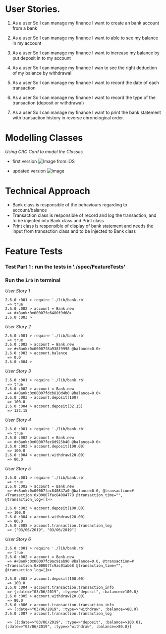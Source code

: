 # User Stories.   
1. As a user
So I can manage my finance
I want to create an bank account from a bank

2. As a user
So I can manage my finance
I want to able to see my balance in my account

3. As a user
So I can manage my finance
I want to increase my balance by put deposit in to my account

4. As a user
So I can manage my finance
I wan to see the right deduction of my balance by withdrawal

5. As a user
So I can manage my finance
I want to record the date of each transaction

6. As a user
So I can manage my finance
I want to record the type of the transaction (deposit or withdrawal)

7. As a user
So I can manage my finance
I want to print the bank statement with transaction history in reverse chronological order.


# Modelling Classes
*Using CRC Card to model the Classes*

* first version
![Image from iOS](https://user-images.githubusercontent.com/47269063/58797329-a7ca9a80-85f7-11e9-8ba8-f4ce39917d84.jpg)

* updated version
![image](https://user-images.githubusercontent.com/47269063/58835141-0ec66e80-864d-11e9-9a93-cadfe47434b3.png)

# Technical Approach

* Bank class is responsible of the behaviours regarding to account/balance
* Transaction class is responsible of record and log the transaction, and to be injected into Bank class and Print class
* Print class is responsible of display of bank statement and needs the input from transaction class and to be injected to Bank class


# Feature Tests
  ### Test Part 1 : run the tests in './spec/FeatureTests'

  ### Run the ```irb``` in terminal


*User Story 1*

```
2.6.0 :001 > require './lib/bank.rb'
 => true
2.6.0 :002 > account = Bank.new
 => #<Bank:0x00007fe6480f9d68>
2.6.0 :003 >
```

*User Story 2*
```
2.6.0 :001 > require './lib/bank.rb'
 => true
2.6.0 :002 > account = Bank.new
 => #<Bank:0x00007f8a938f9998 @balance=0.0>
2.6.0 :003 > account.balance
 => 0.0
2.6.0 :004 >
```

*User Story 3*
```
2.6.0 :001 > require './lib/bank.rb'
 => true
2.6.0 :002 > account = Bank.new
 => #<Bank:0x00007fdcb810d4b0 @balance=0.0>
2.6.0 :003 > account.deposit(100)
 => 100.0
2.6.0 :004 > account.deposit(32.15)
 => 132.15
```

*User Story 4*
```
2.6.0 :001 > require './lib/bank.rb'
 => true
2.6.0 :002 > account = Bank.new
 => #<Bank:0x00007fec8d925b40 @balance=0.0>
2.6.0 :003 > account.deposit(100.00)
 => 100.0
2.6.0 :004 > account.withdraw(20.00)
 => 80.0
```

*User Story 5*
```
2.6.0 :001 > require './lib/bank.rb'
 => true
2.6.0 :002 > account = Bank.new
 => #<Bank:0x00007fac840847a0 @balance=0.0, @transaction=#<Transaction:0x00007fac84084778 @transaction_time="", @transaction_log=[]>>

2.6.0 :003 > account.deposit(100.00)
 => 100.0
2.6.0 :004 > account.withdraw(20.00)
 => 80.0
2.6.0 :005 > account.transaction.transaction_log
 => ["03/06/2019", "03/06/2019"]
```

*User Story 6*
```
2.6.0 :001 > require './lib/bank.rb'
 => true
2.6.0 :002 > account = Bank.new
 => #<Bank:0x00007fc9ac91ab90 @balance=0.0, @transaction=#<Transaction:0x00007fc9ac91ab68 @transaction_time="", @transaction_log=[]>>

2.6.0 :003 > account.deposit(100.00)
 => 100.0
2.6.0 :004 > account.transaction.transaction_info
 => {:date=>"03/06/2019", :type=>"deposit", :balance=>100.0}
2.6.0 :005 > account.withdraw(20.00)
 => 80.0
2.6.0 :006 > account.transaction.transaction_info
 => {:date=>"03/06/2019", :type=>"withdraw", :balance=>80.0}
2.6.0 :007 > account.transaction.transaction_log

 => [{:date=>"03/06/2019", :type=>"deposit", :balance=>100.0}, {:date=>"03/06/2019", :type=>"withdraw", :balance=>80.0}]
```
